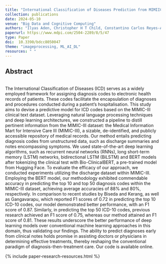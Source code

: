 ```yaml
---
title: "International Classification of Diseases Prediction from MIMIIC-III Clinical Text Using Pre-Trained ClinicalBERT and NLP Deep Learning Models Achieving State of the Art"
collection: publications
date: 2024-05-10
venue: "Big Data and Cognitive Computing"
authors: "Ilyas Aden, Christopher H T Child, Constantino Carlos Reyes-Aldasoro,"
paperurl: https://www.mdpi.com/2504-2289/8/5/47
type: Paper
doi:  10.3390/bdcc8050047
theme: "imageprocessing, ML_AI_DL"
resources: " "
---
```

<h2> Abstract </h2>  <br> The International Classification of Diseases (ICD) serves as a widely employed framework for assigning diagnosis codes to electronic health records of patients. These codes facilitate the encapsulation of diagnoses and procedures conducted during a patient’s hospitalisation. This study aims to devise a predictive model for ICD codes based on the MIMIC-III clinical text dataset. Leveraging natural language processing techniques and deep learning architectures, we constructed a pipeline to distill pertinent information from the MIMIC-III dataset: the Medical Information Mart for Intensive Care III (MIMIC-III), a sizable, de-identified, and publicly accessible repository of medical records. Our method entails predicting diagnosis codes from unstructured data, such as discharge summaries and notes encompassing symptoms. We used state-of-the-art deep learning algorithms, such as recurrent neural networks (RNNs), long short-term memory (LSTM) networks, bidirectional LSTM (BiLSTM) and BERT models after tokenizing the clinical test with Bio-ClinicalBERT, a pre-trained model from Hugging Face. To evaluate the efficacy of our approach, we conducted experiments utilizing the discharge dataset within MIMIC-III. Employing the BERT model, our methodology exhibited commendable accuracy in predicting the top 10 and top 50 diagnosis codes within the MIMIC-III dataset, achieving average accuracies of 88% and 80%, respectively. In comparison to recent studies by Biseda and Kerang, as well as Gangavarapu, which reported F1 scores of 0.72 in predicting the top 10 ICD-10 codes, our model demonstrated better performance, with an F1 score of 0.87. Similarly, in predicting the top 50 ICD-10 codes, previous research achieved an F1 score of 0.75, whereas our method attained an F1 score of 0.81. These results underscore the better performance of deep learning models over conventional machine learning approaches in this domain, thus validating our findings. The ability to predict diagnoses early from clinical notes holds promise in assisting doctors or physicians in determining effective treatments, thereby reshaping the conventional paradigm of diagnosis-then-treatment care. Our code is available online.

{% include paper-research-resources.html %}
